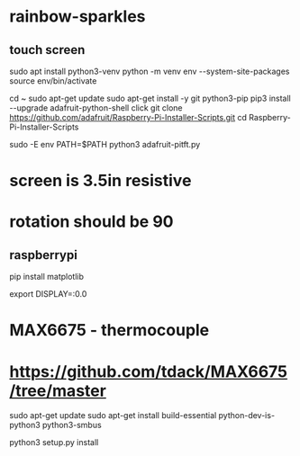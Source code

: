 # rainbow-sparkles

## touch screen
sudo apt install python3-venv
python -m venv env --system-site-packages
source env/bin/activate

cd ~
sudo apt-get update
sudo apt-get install -y git python3-pip
pip3 install --upgrade adafruit-python-shell click
git clone https://github.com/adafruit/Raspberry-Pi-Installer-Scripts.git
cd Raspberry-Pi-Installer-Scripts

sudo -E env PATH=$PATH python3 adafruit-pitft.py
# screen is 3.5in resistive
# rotation should be 90


## raspberrypi
pip install matplotlib

export DISPLAY=:0.0


# MAX6675 - thermocouple

# https://github.com/tdack/MAX6675/tree/master

sudo apt-get update
sudo apt-get install build-essential python-dev-is-python3 python3-smbus

python3 setup.py install


